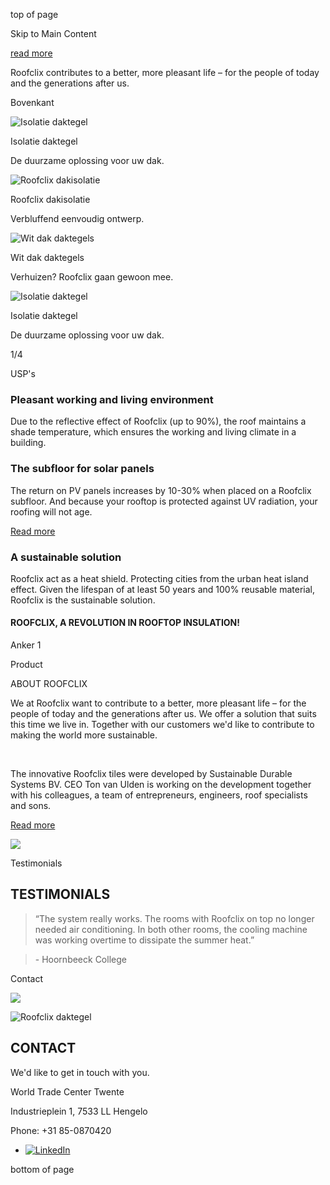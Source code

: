 top of page

Skip to Main Content

[read more](https://www.roofclix.com/en)

Roofclix contributes to a better, more pleasant life – for the people of today and the generations after us.

Bovenkant

![Isolatie daktegel](https://static.wixstatic.com/media/4a8b50_a980d575e48a4f6c859059c289e90a3b~mv2.jpg/v1/fill/w_1502,h_647,al_c,q_85,usm_0.66_1.00_0.01,enc_avif,quality_auto/4a8b50_a980d575e48a4f6c859059c289e90a3b~mv2.jpg)

Isolatie daktegel

De duurzame oplossing voor uw dak.

![Roofclix dakisolatie](https://static.wixstatic.com/media/4a8b50_81ecb8d2ee694e709f2176ae249f2ef6~mv2.jpg/v1/fill/w_1502,h_647,al_c,q_85,usm_0.66_1.00_0.01,enc_avif,quality_auto/4a8b50_81ecb8d2ee694e709f2176ae249f2ef6~mv2.jpg)

Roofclix dakisolatie

Verbluffend eenvoudig ontwerp.

![Wit dak daktegels](https://static.wixstatic.com/media/4a8b50_04f005a1e3ce49a9b3de1e6670117d6f~mv2.jpg/v1/fill/w_1502,h_647,al_c,q_85,usm_0.66_1.00_0.01,enc_avif,quality_auto/4a8b50_04f005a1e3ce49a9b3de1e6670117d6f~mv2.jpg)

Wit dak daktegels

Verhuizen? Roofclix gaan gewoon mee.

![Isolatie daktegel](https://static.wixstatic.com/media/4a8b50_a980d575e48a4f6c859059c289e90a3b~mv2.jpg/v1/fill/w_1502,h_647,al_c,q_85,usm_0.66_1.00_0.01,enc_avif,quality_auto/4a8b50_a980d575e48a4f6c859059c289e90a3b~mv2.jpg)

Isolatie daktegel

De duurzame oplossing voor uw dak.

1/4

USP's

### Pleasant working and living environment

Due to the reflective effect of Roofclix (up to 90%), the roof maintains a shade temperature, which ensures the working and living climate in a building.

### The subfloor for solar panels

The return on PV panels increases by 10-30% when placed on a Roofclix subfloor. And because your rooftop is protected against UV radiation, your roofing will not age.

[Read more](https://www.roofclix.com/en)

### A sustainable solution

Roofclix act as a heat shield. Protecting cities from the urban heat island effect. Given the lifespan of at least 50 years and 100% reusable material, Roofclix is the sustainable solution.

#### ROOFCLIX, A REVOLUTION IN ROOFTOP INSULATION!

Anker 1

Product

ABOUT ROOFCLIX

We at Roofclix want to contribute to a better, more pleasant life – for the people of today and the generations after us. We offer a solution that suits this time we live in. Together with our customers we'd like to contribute to making the world more sustainable.

​

The innovative Roofclix tiles were developed by Sustainable Durable Systems BV. CEO Ton van Ulden is working on the development together with his colleagues, a team of entrepreneurs, engineers, roof specialists and sons.

[Read more](https://www.roofclix.com/en/over-ons)

![](https://static.wixstatic.com/media/4a8b50_598d2e7c206f4abd9f02f54cef7805e1f000.jpg/v1/fill/w_960,h_499,al_c,q_85,usm_0.33_1.00_0.00,enc_avif,quality_auto/4a8b50_598d2e7c206f4abd9f02f54cef7805e1f000.jpg)

Testimonials

## TESTIMONIALS

> “The system really works. The rooms with Roofclix on top no longer needed air conditioning. In both other rooms, the cooling machine was working overtime to dissipate the summer heat.”

> \- Hoornbeeck College

Contact

![](https://static.wixstatic.com/media/c837a6_e0fcc29c441a4e7a837a80b4f5760e4e~mv2.png/v1/fill/w_31,h_1600,al_c,q_85,enc_avif,quality_auto/c837a6_e0fcc29c441a4e7a837a80b4f5760e4e~mv2.png)

![Roofclix daktegel](https://static.wixstatic.com/media/4a8b50_ce41de5ff0bf4ccaa00a2c3a32ec2b10~mv2.jpg/v1/fill/w_960,h_418,al_c,q_85,usm_0.66_1.00_0.01,enc_avif,quality_auto/4a8b50_ce41de5ff0bf4ccaa00a2c3a32ec2b10~mv2.jpg)

## CONTACT

We'd like to get in touch with you.

World Trade Center Twente

Industrieplein 1, 7533 LL Hengelo

Phone: +31 85-0870420

- [![LinkedIn](https://static.wixstatic.com/media/6ea5b4a88f0b4f91945b40499aa0af00.png/v1/fill/w_25,h_25,al_c,q_85,usm_0.66_1.00_0.01,enc_avif,quality_auto/6ea5b4a88f0b4f91945b40499aa0af00.png)](https://www.linkedin.com/company/roofclix/)

bottom of page